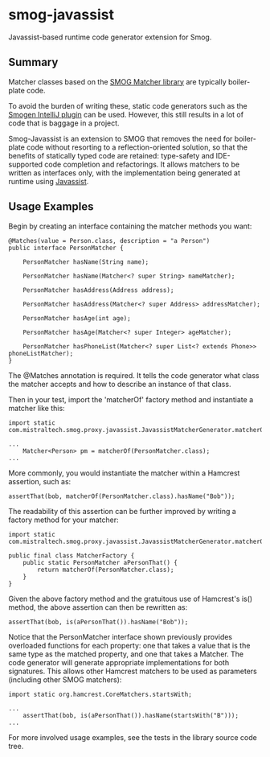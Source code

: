# smog-javassist
Javassist-based runtime code generator extension for Smog.
## Summary
Matcher classes based on the [SMOG Matcher library](https://github.com/mistraltechnologies/smog) are
typically boiler-plate code.

To avoid the burden of writing
these, static code generators such as the [Smogen IntelliJ plugin](https://github.com/mistraltechnologies/smoged) can
be used. However, this still results in a lot of code that is baggage in a project.

Smog-Javassist is an extension to SMOG that removes the need for boiler-plate code without
resorting to a reflection-oriented solution, so that the benefits of statically typed code are retained: type-safety
and IDE-supported code completion and refactorings. It allows matchers to be written as interfaces only, with the
implementation being generated at runtime using [Javassist](http://www.javassist.org "javassist.org").

## Usage Examples

Begin by creating an interface containing the matcher methods you want:

    @Matches(value = Person.class, description = "a Person")
    public interface PersonMatcher {
    
        PersonMatcher hasName(String name);
    
        PersonMatcher hasName(Matcher<? super String> nameMatcher);
    
        PersonMatcher hasAddress(Address address);
    
        PersonMatcher hasAddress(Matcher<? super Address> addressMatcher);
        
        PersonMatcher hasAge(int age);
    
        PersonMatcher hasAge(Matcher<? super Integer> ageMatcher);
    
        PersonMatcher hasPhoneList(Matcher<? super List<? extends Phone>> phoneListMatcher);
    }

The @Matches annotation is required. It tells the code generator what class the matcher accepts and how to describe an
instance of that class.

Then in your test, import the 'matcherOf' factory method and instantiate a matcher like this:

    import static com.mistraltech.smog.proxy.javassist.JavassistMatcherGenerator.matcherOf;
    
    ...
        Matcher<Person> pm = matcherOf(PersonMatcher.class);
    ...
    
More commonly, you would instantiate the matcher within a Hamcrest assertion, such as:

    assertThat(bob, matcherOf(PersonMatcher.class).hasName("Bob"));
    
The readability of this assertion can be further improved by writing a factory method for your matcher:

    import static com.mistraltech.smog.proxy.javassist.JavassistMatcherGenerator.matcherOf;
    
    public final class MatcherFactory {
        public static PersonMatcher aPersonThat() {
            return matcherOf(PersonMatcher.class);
        }
    }
    
Given the above factory method and the gratuitous use of Hamcrest's is() method, the above assertion can then
be rewritten as:

    assertThat(bob, is(aPersonThat()).hasName("Bob"));

Notice that the PersonMatcher interface shown previously provides overloaded functions for each property: one that takes
a value that is the same type as the matched property, and one that takes a Matcher. The code generator will
generate appropriate implementations for both signatures. This allows other Hamcrest matchers to be used as
parameters (including other SMOG matchers):

    import static org.hamcrest.CoreMatchers.startsWith;

    ...
        assertThat(bob, is(aPersonThat()).hasName(startsWith("B")));
    ...
    
For more involved usage examples, see the tests in the library source code tree.  